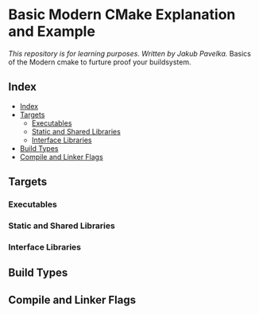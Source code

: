 # Basic Modern CMake Explanation and Example

*This repository is for learning purposes. Written by Jakub Pavelka.*
Basics of the Modern cmake to furture proof your buildsystem.

## Index

- [Index](#index)
- [Targets](#targets)
  - [Executables](#executables)
  - [Static and Shared Libraries](#static-and-shared-libraries)
  - [Interface Libraries](#interface-libraries)
- [Build Types](#build-types)
- [Compile and Linker Flags](#compile-and-linker-flags)

## Targets

### Executables

### Static and Shared Libraries

### Interface Libraries

## Build Types

## Compile and Linker Flags
